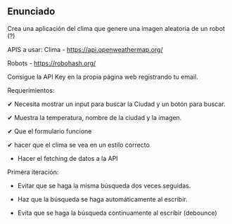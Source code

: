 ## Enunciado

Crea una aplicación del clima que genere una imagen aleatoria de un robot (?)

APIS a usar: 
Clima - https://api.openweathermap.org/

Robots - https://robohash.org/


Consigue la API Key en la propia página web registrando tu email.

Requerimientos:

✔ Necesita mostrar un input para buscar la Ciudad y un botón para buscar.

✔ Muestra la temperatura, nombre de la ciudad y la imagen.

✔ Que el formulario funcione

✔ hacer que el clima se vea en un estilo correcto

- Hacer el fetching de datos a la API

Primera iteración:

- Evitar que se haga la misma búsqueda dos veces seguidas.

- Haz que la búsqueda se haga automáticamente al escribir.

- Evita que se haga la búsqueda continuamente al escribir (debounce)
